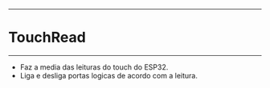 _____________________
# TouchRead
_____________________
* Faz a media das leituras do touch do ESP32.
* Liga e desliga portas logicas de acordo com a leitura.
